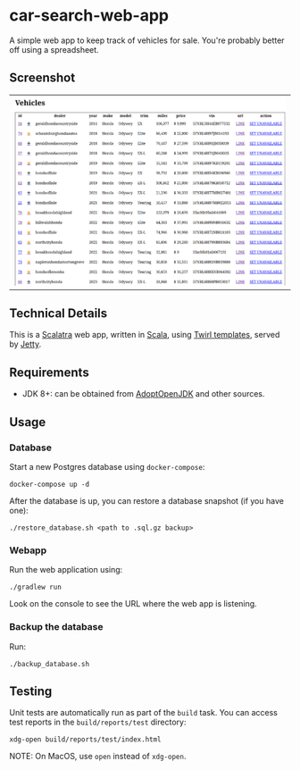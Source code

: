 # car-search-web-app

A simple web app to keep track of vehicles for sale.
You're probably better off using a spreadsheet.

## Screenshot

<table>
<tr>
    <td><img alt="A screenshot of the main screen of the web app showing a list of vehicles"
             src="docs/screenshot-20241205.png"/></t    d>
</tr>
</table>

## Technical Details

This is a [Scalatra](https://scalatra.org) web app, written in [Scala](https://scala-lang.org),
using [Twirl templates](https://www.playframework.com/documentation/3.0.x/ScalaTemplates), served by
[Jetty](https://jetty.org/index.html    ).

## Requirements

* JDK 8+: can be obtained from [AdoptOpenJDK](https://adoptopenjdk.net/) and other sources.

## Usage

### Database

Start a new Postgres database using `docker-compose`: 

```shell
docker-compose up -d
```

After the database is up, you can restore a database snapshot (if you have one):

```shell
./restore_database.sh <path to .sql.gz backup>
```

### Webapp

Run the web application using:

```shell
./gradlew run
```

Look on the console to see the URL where the web app is listening.

### Backup the database

Run:

```shell
./backup_database.sh
```

## Testing

Unit tests are automatically run as part of the `build` task.  You can access test reports in the `build/reports/test` directory:

```
xdg-open build/reports/test/index.html
```

NOTE: On MacOS, use `open` instead of `xdg-open`.
